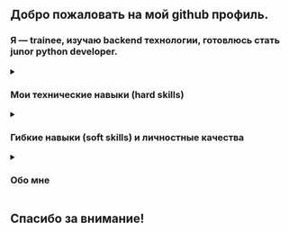[//]: # (----------HEADER----------)
## Добро пожаловать на мой github профиль.

### Я — trainee, изучаю backend технологии, готовлюсь стать junor python developer.
[//]: # (----------HEADER----------)



[//]: # (----------HARD SKILLS----------)
<details>
  <summary>
    <h3>
      Мои технические навыки (hard skills)
    </h3>
  </summary>
  
  ### 💻 Языки программирования
  | ЯП | Когда приступил к изучению |
  |:------------------:|:------------------:|
  | <img src="https://github.com/devicons/devicon/blob/master/icons/python/python-original.svg" alt="python" width="40" height="40"/> |  В Яндекс Лицее  |
  
  ### 📑 Библиотеки, фреймворки и технологии
  | Технология | Иконка | Ознакомился с технологией | Пример использования |
  |:------------------:|:------------------:|:------------------:|:------------------:|
  | Aiogram | <img src="img/aiogram_icon.png" alt="aiogram" width="40" height="40"/> |  Самостоятельно  | https://github.com/glebishead/telegram_bot_aiogram_shop |
  | Sqlite3 | <img src="https://github.com/devicons/devicon/blob/master/icons/sqlite/sqlite-original.svg" alt="sqlte3" width="40" height="40"/> |  В Яндекс Лицее  | https://github.com/glebishead/telegram_bot_aiogram_shop |
  | Pyqt5 | <img src="https://github.com/devicons/devicon/blob/master/icons/qt/qt-original.svg" alt="pyqt5" width="40" height="40"/> |  В Яндекс Лицее  | https://github.com/glebishead/Engineering_Calculator |
  | Flask | <img src="https://github.com/devicons/devicon/blob/master/icons/flask/flask-original.svg" alt="flask" width="40" height="40"/> |  В Яндекс Лицее  | https://github.com/glebishead/ProjectWebsite |
  | Bootstrap | <img src="https://github.com/devicons/devicon/blob/master/icons/bootstrap/bootstrap-original.svg" alt="bootstrap" width="40" height="40"/> |  В Яндекс Лицее  | - |
  
  ### 🛠 Инструменты
  | Инструмент | Иконка | Где узнал об инструменте |
  |:------------------|:------------------:|:------------------:|
  | DB Browser| <img src="img/sqlitebrowser.svg" alt="db browser" width="40" height="40"/> |  В Яндекс Лицее  |
  | Figma | <img src="https://github.com/devicons/devicon/blob/master/icons/figma/figma-original.svg" alt="figma" width="40" height="40"/> |  В Яндекс Лицее  |
  | Trello | <img src="https://github.com/devicons/devicon/blob/master/icons/trello/trello-plain.svg" alt="trello" width="40" height="40"/> |  В Яндекс Лицее  |
  
 </details>
 
[//]: # (----------HARD SKILLS----------)



[//]: # (----------SOFT SKILLS----------)
<details>
  <summary>
    <h3>
      Гибкие навыки (soft skills) и личностные качества
    </h3>
  </summary>
  
  * проактивен
  * честен, часто прямолинеен
  * способен к самообучению
  * сдержан, стараюсь всегда оставаться спокоен
  * умею слушать

 </details>
 
[//]: # (----------SOFT SKILLS----------)



[//]: # (----------ABOUT ME----------)
<details>
  <summary>
    <h3>
      Обо мне
    </h3>
  </summary>
  Я начал интересоваться программированием в 8 классе, увидев несколько видеороликов на youtube. Продолжив просматривать контент для начинающих, узнал от своего друга о бесплатной образовательной программе
  Яндекс Лицей. В следующем году поступил на неё, пройдя вступительные испытания. <br><br>
  
  За два года обучения познакомился с синтаксисом, типами данных, концепциями языка python и несколькими библиотеками, фреймворками и парой технологий, 
  написал несколько учебных проектов. <br>
  
  После окончания обучения приступил к пополнению стека технологий своими силами. <br>
  
  В 11 классе поступил на специализацию "Анализ данных" и на текущий момент обучаюсь там. <br>
  
  Опыта работы пока не имею.
</details>

[//]: # (----------ABOUT ME----------)



[//]: # (----------END----------)

## Спасибо за внимание!

[//]: # (----------END----------)

